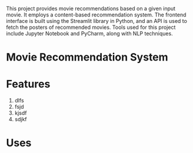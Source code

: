 This project provides movie recommendations based on a given input movie. It employs a content-based recommendation system. The frontend interface is built using the Streamlit library in Python, and an API is used to fetch the posters of recommended movies. Tools used for this project include Jupyter Notebook and PyCharm, along with NLP techniques.

# Movie Recommendation System

# Features

1) dlfs
2) fsjd
3) kjsdf
4) sdjkf

# Uses
